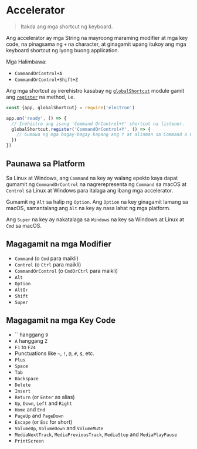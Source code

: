# Accelerator

> Itakda ang mga shortcut ng keyboard.

Ang accelerator ay mga String na mayroong maraming modifier at mga key code, na pinagsama ng `+` na character, at ginagamit upang itukoy ang mga keyboard shortcut ng iyong buong application.

Mga Halimbawa:

* `CommandOrControl+A`
* `CommandOrControl+Shift+Z`

Ang mga shortcut ay irerehistro kasabay ng [`globalShortcut`](global-shortcut.md) module gamit ang [`register`](global-shortcut.md#globalshortcutregisteraccelerator-callback) na method, i.e.

```javascript
const {app, globalShortcut} = require('electron')

app.on('ready', () => {
  // Irehistro ang isang 'Command OrControl+Y' shortcut na listener.
  globalShortcut.register('CommandOrControl+Y', () => {
    // Gumawa ng mga bagay-bagay kapang ang Y at alinman sa Command o Control ang pinindot.
  })
})
```

## Paunawa sa Platform

Sa Linux at Windows, ang `Command` na key ay walang epekto kaya dapat gumamit ng `CommandOrControl` na nagrerepresenta ng `Command` sa macOS at `Control` sa Linux at Windows para italaga ang ibang mga accelerator.

Gumamit ng `Alt` sa halip ng `Option`. Ang `Option` na key ginagamit lamang sa macOS, samantalang ang `Alt` na key ay nasa lahat ng mga platform.

Ang `Super` na key ay nakatalaga sa `Windows` na key sa Windows at Linux at `Cmd` sa macOS.

## Magagamit na mga Modifier

* `Command` (o `Cmd` para maikli)
* `Control` (o `Ctrl` para maikli)
* `CommandOrControl` (o `CmdOrCtrl` para maikli)
* `Alt`
* `Option`
* `AltGr`
* `Shift`
* `Super`

## Magagamit na mga Key Code

* `` hanggang `9`
* `A` hanggang `Z`
* `F1` to `F24`
* Punctuations like `~`, `!`, `@`, `#`, `$`, etc.
* `Plus`
* `Space`
* `Tab`
* `Backspace`
* `Delete`
* `Insert`
* `Return` (or `Enter` as alias)
* `Up`, `Down`, `Left` and `Right`
* `Home` and `End`
* `PageUp` and `PageDown`
* `Escape` (or `Esc` for short)
* `VolumeUp`, `VolumeDown` and `VolumeMute`
* `MediaNextTrack`, `MediaPreviousTrack`, `MediaStop` and `MediaPlayPause`
* `PrintScreen`